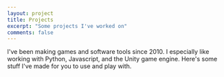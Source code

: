 ```yaml
---
layout: project
title: Projects
excerpt: "Some projects I've worked on"
comments: false
---
```


I've been making games and software tools since 2010. I especially like working with Python, Javascript, and the Unity game engine. Here's some stuff I've made for you to use and play with.